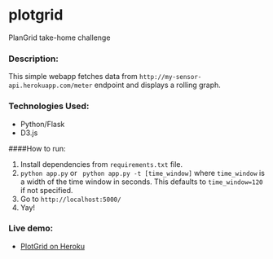 # plotgrid
PlanGrid take-home challenge

### Description:
This simple webapp fetches data from ```http://my-sensor-api.herokuapp.com/meter``` endpoint and displays a rolling graph.

### Technologies Used:
- Python/Flask
- D3.js

####How to run:


1. Install dependencies from ```requirements.txt``` file.
2. ``` python app.py ``` or ``` python app.py -t [time_window]``` where ```time_window``` is a width of the time window in seconds. This defaults to ```time_window=120``` if not specified.
3. Go to ```http://localhost:5000/```
4. Yay!

### Live demo:
* [PlotGrid on Heroku](https://plotgrid.herokuapp.com/)
